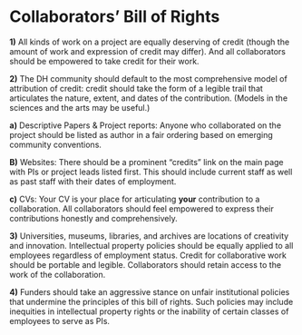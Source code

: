#  Collaborators’ Bill of Rights

**1)**
All kinds of work on a project are equally deserving of credit (though the amount of work and expression of credit may differ). And all collaborators should be empowered to take credit for their work.



**2)** The DH community should default to the most comprehensive model of attribution of credit: credit should take the form of a legible trail that articulates the nature, extent, and dates of the contribution. (Models in the sciences and the arts may be useful.)

**a)** Descriptive Papers & Project reports: Anyone who collaborated on the project should be listed as author in a fair ordering based on emerging community conventions.

**B)**
Websites: There should be a prominent “credits” link on the main page with PIs or project leads listed first. This should include current staff as well as past staff with their dates of employment.


**c)** CVs: Your CV is your place for articulating **your** contribution to a collaboration. All collaborators should feel empowered to express their contributions honestly and comprehensively.


**3)** Universities, museums, libraries, and archives are locations of creativity and innovation. Intellectual property policies should be equally applied to all employees regardless of employment status. Credit for collaborative work should be portable and legible. Collaborators should retain access to the work of the collaboration.


**4)** Funders should take an aggressive stance on unfair institutional policies that undermine the principles of this bill of rights. Such policies may include inequities in intellectual property rights or the inability of certain classes of employees to serve as PIs.
